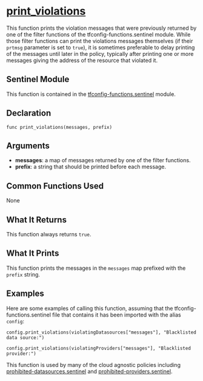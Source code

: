 # [print_violations](../tfconfig-functions.sentinel#L230)
This function prints the violation messages that were previously returned by one of the filter functions of the tfconfig-functions.sentinel module. While those filter functions can print the violations messages themselves (if their `prtmsg` parameter is set to `true`), it is sometimes preferable to delay printing of the messages until later in the policy, typically after printing one or more messages giving the address of the resource that violated it.

## Sentinel Module
This function is contained in the [tfconfig-functions.sentinel](../../tfconfig-functions.sentinel) module.

## Declaration
`func print_violations(messages, prefix)`

## Arguments
* **messages**: a map of messages returned by one of the filter functions.
* **prefix**: a string that should be printed before each message.

## Common Functions Used
None

## What It Returns
This function always returns `true`.

## What It Prints
This function prints the messages in the `messages` map prefixed with the `prefix` string.

## Examples
Here are some examples of calling this function, assuming that the tfconfig-functions.sentinel file that contains it has been imported with the alias `config`:
```
config.print_violations(violatingDatasources["messages"], "Blacklisted data source:")

config.print_violations(violatingProviders["messages"], "Blacklisted provider:")
```

This function is used by many of the cloud agnostic policies including [prohibited-datasources.sentinel](../../../cloud-agnostic/prohibited-datasources.sentinel) and [prohibited-providers.sentinel](../../../cloud-agnostic/prohibited-providers.sentinel).
